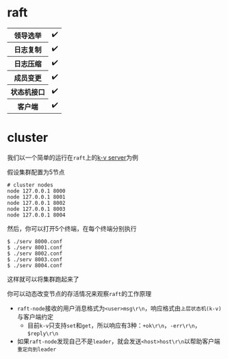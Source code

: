raft
===
<table>
<tbody>
<tr>
  <th>领导选举</th>
  <td>✔️</td>
</tr>
<tr>
  <th>日志复制</th>
  <td>✔️</td>
</tr>
<tr>
  <th>日志压缩</th>
  <td>✔️</td>
</tr>
<tr>
  <th>成员变更</th>
  <td>✔️</td>
</tr>
<tr>
  <th>状态机接口</th>
  <td>✔️</td>
</tr>
<tr>
  <th>客户端</th>
  <td>✔️</td>
</tr>
</tbody>
</table>

cluster
===
我们以一个简单的运行在`raft`上的[k-v server](https://github.com/yaomer/raft/tree/master/examples/kv)为例

假设集群配置为5节点
```
# cluster nodes
node 127.0.0.1 8000
node 127.0.0.1 8001
node 127.0.0.1 8002
node 127.0.0.1 8003
node 127.0.0.1 8004
```
然后，你可以打开5个终端，在每个终端分别执行
```
$ ./serv 8000.conf
$ ./serv 8001.conf
$ ./serv 8002.conf
$ ./serv 8003.conf
$ ./serv 8004.conf
```
这样就可以将集群跑起来了

你可以动态改变节点的存活情况来观察`raft`的工作原理

+ `raft-node`接收的用户消息格式为`<user>msg\r\n`，响应格式由`上层状态机(k-v)`与客户端约定
    + 目前`k-v`只支持`set`和`get`，所以响应有3种：`+ok\r\n`，`-err\r\n`，`$reply\r\n`
+ 如果`raft-node`发现自己不是`leader`，就会发送`<host>host\r\n`以帮助客户端`重定向到leader`
